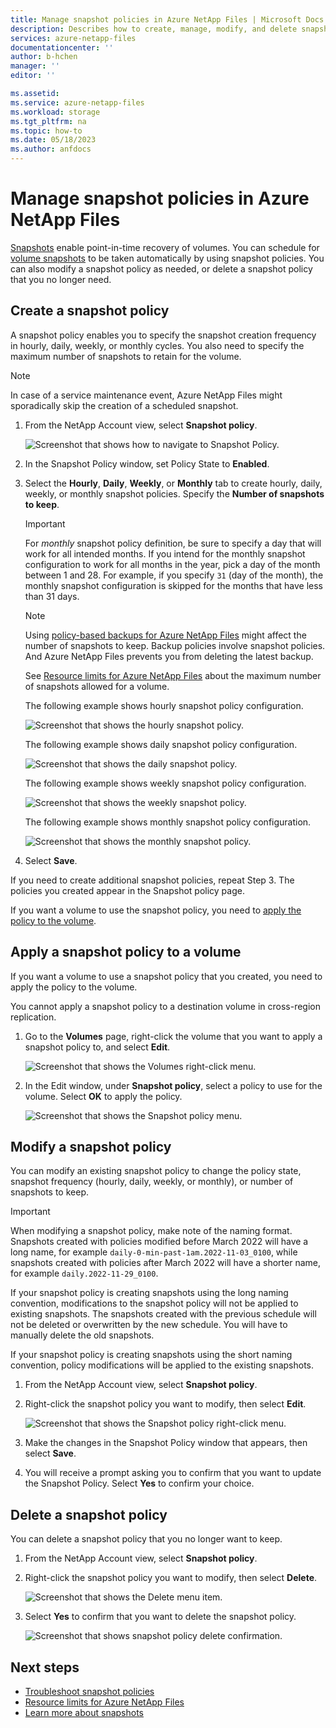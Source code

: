 ```yaml
---
title: Manage snapshot policies in Azure NetApp Files | Microsoft Docs
description: Describes how to create, manage, modify, and delete snapshot policies by using Azure NetApp Files. 
services: azure-netapp-files
documentationcenter: ''
author: b-hchen
manager: ''
editor: ''

ms.assetid:
ms.service: azure-netapp-files
ms.workload: storage
ms.tgt_pltfrm: na
ms.topic: how-to
ms.date: 05/18/2023
ms.author: anfdocs
---
```


# Manage snapshot policies in Azure NetApp Files

[Snapshots](snapshots-introduction.md) enable point-in-time recovery of volumes. You can schedule for [volume snapshots](snapshots-introduction.md) to be taken automatically by using snapshot policies. You can also modify a snapshot policy as needed, or delete a snapshot policy that you no longer need.  

## Create a snapshot policy 

A snapshot policy enables you to specify the snapshot creation frequency in hourly, daily, weekly, or monthly cycles. You also need to specify the maximum number of snapshots to retain for the volume.  
   
> [!NOTE] 
> In case of a service maintenance event, Azure NetApp Files might sporadically skip the creation of a scheduled snapshot.
       
1.	From the NetApp Account view, select **Snapshot policy**.

    ![Screenshot that shows how to navigate to Snapshot Policy.](../media/azure-netapp-files/snapshot-policy-navigation.png)

2.	In the Snapshot Policy window, set Policy State to **Enabled**. 

3.	Select the **Hourly**, **Daily**, **Weekly**, or **Monthly** tab to create hourly, daily, weekly, or monthly snapshot policies. Specify the **Number of snapshots to keep**.  

    > [!IMPORTANT] 
    > For *monthly* snapshot policy definition, be sure to specify a day that will work for all intended months.  If you intend for the monthly snapshot configuration to work for all months in the year, pick a day of the month between 1 and 28.  For example, if you specify `31` (day of the month), the monthly snapshot configuration is skipped for the months that have less than 31 days. 
    > 
        
    > [!NOTE] 
    > Using [policy-based backups for Azure NetApp Files](backup-configure-policy-based.md#configure-a-backup-policy) might affect the number of snapshots to keep. Backup policies involve snapshot policies. And Azure NetApp Files prevents you from deleting the latest backup.
    
    See [Resource limits for Azure NetApp Files](azure-netapp-files-resource-limits.md) about the maximum number of snapshots allowed for a volume. 

    The following example shows hourly snapshot policy configuration. 

    ![Screenshot that shows the hourly snapshot policy.](../media/azure-netapp-files/snapshot-policy-hourly.png)

    The following example shows daily snapshot policy configuration.

    ![Screenshot that shows the daily snapshot policy.](../media/azure-netapp-files/snapshot-policy-daily.png)

    The following example shows weekly snapshot policy configuration.

    ![Screenshot that shows the weekly snapshot policy.](../media/azure-netapp-files/snapshot-policy-weekly.png)

    The following example shows monthly snapshot policy configuration.

    ![Screenshot that shows the monthly snapshot policy.](../media/azure-netapp-files/snapshot-policy-monthly.png) 

4.	Select **Save**.  

If you need to create additional snapshot policies, repeat Step 3.
The policies you created appear in the Snapshot policy page.

If you want a volume to use the snapshot policy, you need to [apply the policy to the volume](snapshots-manage-policy.md#apply-a-snapshot-policy-to-a-volume). 

## Apply a snapshot policy to a volume

If you want a volume to use a snapshot policy that you created, you need to apply the policy to the volume. 

You cannot apply a snapshot policy to a destination volume in cross-region replication.  

1.	Go to the **Volumes** page, right-click the volume that you want to apply a snapshot policy to, and select **Edit**.

    ![Screenshot that shows the Volumes right-click menu.](../media/azure-netapp-files/volume-right-cick-menu.png) 

2.	In the Edit window, under **Snapshot policy**, select a policy to use for the volume. Select **OK** to apply the policy.  

    ![Screenshot that shows the Snapshot policy menu.](../media/azure-netapp-files/snapshot-policy-edit.png) 

## Modify a snapshot policy 

You can modify an existing snapshot policy to change the policy state, snapshot frequency (hourly, daily, weekly, or monthly), or number of snapshots to keep.

>[!IMPORTANT]
>When modifying a snapshot policy, make note of the naming format. Snapshots created with policies modified before March 2022 will have a long name, for example `daily-0-min-past-1am.2022-11-03_0100`, while snapshots created with policies after March 2022 will have a shorter name, for example `daily.2022-11-29_0100`.
>
> If your snapshot policy is creating snapshots using the long naming convention, modifications to the snapshot policy will not be applied to existing snapshots. The snapshots created with the previous schedule will not be deleted or overwritten by the new schedule. You will have to manually delete the old snapshots.
>
> If your snapshot policy is creating snapshots using the short naming convention, policy modifications will be applied to the existing snapshots. 
 
1.	From the NetApp Account view, select **Snapshot policy**.

2.	Right-click the snapshot policy you want to modify, then select **Edit**.

    ![Screenshot that shows the Snapshot policy right-click menu.](../media/azure-netapp-files/snapshot-policy-right-click-menu.png) 

3.	Make the changes in the Snapshot Policy window that appears, then select **Save**. 

4.  You will receive a prompt asking you to confirm that you want to update the Snapshot Policy. Select **Yes** to confirm your choice. 

## Delete a snapshot policy 

You can delete a snapshot policy that you no longer want to keep.   

1.	From the NetApp Account view, select **Snapshot policy**.

2.	Right-click the snapshot policy you want to modify, then select **Delete**.

    ![Screenshot that shows the Delete menu item.](../media/azure-netapp-files/snapshot-policy-right-click-menu.png) 

3.	Select **Yes** to confirm that you want to delete the snapshot policy.   

    ![Screenshot that shows snapshot policy delete confirmation.](../media/azure-netapp-files/snapshot-policy-delete-confirm.png) 

## Next steps

* [Troubleshoot snapshot policies](troubleshoot-snapshot-policies.md)
* [Resource limits for Azure NetApp Files](azure-netapp-files-resource-limits.md)
* [Learn more about snapshots](snapshots-introduction.md)

